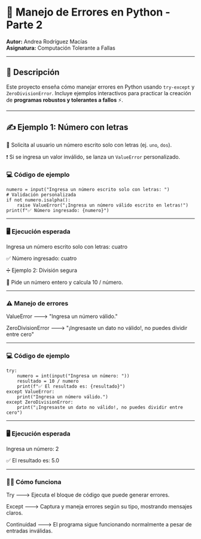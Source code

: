 # 🐍 Manejo de Errores en Python - Parte 2

**Autor:** Andrea Rodríguez Macías  
**Asignatura:** Computación Tolerante a Fallas

---

## 🌟 Descripción

Este proyecto enseña cómo manejar errores en Python usando `try-except` y `ZeroDivisionError`. Incluye ejemplos interactivos para practicar la creación de **programas robustos y tolerantes a fallos** ⚡.

---

## ✍️ Ejemplo 1: Número con letras
📌 Solicita al usuario un número escrito solo con letras (ej. `uno`, `dos`). 

❗ Si se ingresa un valor inválido, se lanza un `ValueError` personalizado.

### 💻 Código de ejemplo
```
numero = input("Ingresa un número escrito solo con letras: ")
# Validación personalizada
if not numero.isalpha():
    raise ValueError("¡Ingresa un número válido escrito en letras!")
print(f"✅ Número ingresado: {numero}") 
```

---

### 🖥️ Ejecución esperada

Ingresa un número escrito solo con letras: cuatro

✅ Número ingresado: cuatro


➗ Ejemplo 2: División segura

📌 Pide un número entero y calcula 10 / número.

---

### ⚠️ Manejo de errores

ValueError --->	"Ingresa un número válido."

ZeroDivisionError ---> "¡Ingresaste un dato no válido!, no puedes dividir entre cero"

---

### 💻 Código de ejemplo
```
try:
    numero = int(input("Ingresa un número: "))
    resultado = 10 / numero
    print(f"✅ El resultado es: {resultado}")
except ValueError:
    print("Ingresa un número válido.")
except ZeroDivisionError:
    print("¡Ingresaste un dato no válido!, no puedes dividir entre cero")
```
----

### 🖥️ Ejecución esperada
Ingresa un número: 2

✅ El resultado es: 5.0

---

### 🏃‍♂️ Cómo funciona
Try	---> Ejecuta el bloque de código que puede generar errores.

Except ---> Captura y maneja errores según su tipo, mostrando mensajes claros.

Continuidad	---> El programa sigue funcionando normalmente a pesar de entradas inválidas.
